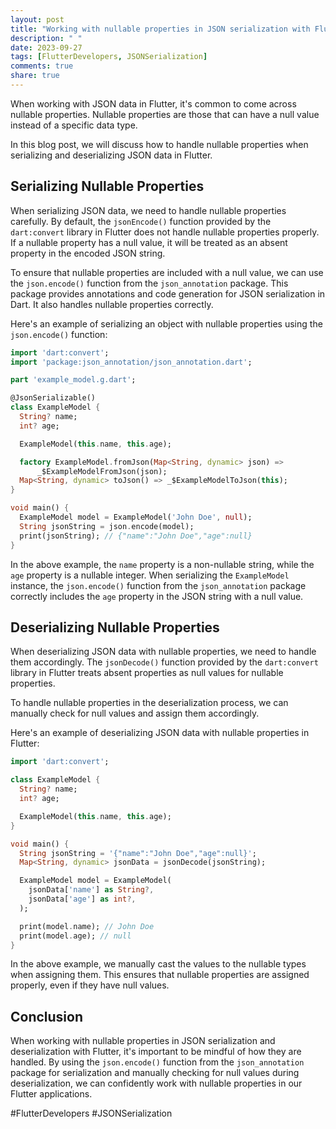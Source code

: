 ```yaml
---
layout: post
title: "Working with nullable properties in JSON serialization with Flutter"
description: " "
date: 2023-09-27
tags: [FlutterDevelopers, JSONSerialization]
comments: true
share: true
---
```


When working with JSON data in Flutter, it's common to come across nullable properties. Nullable properties are those that can have a null value instead of a specific data type.

In this blog post, we will discuss how to handle nullable properties when serializing and deserializing JSON data in Flutter.

## Serializing Nullable Properties

When serializing JSON data, we need to handle nullable properties carefully. By default, the `jsonEncode()` function provided by the `dart:convert` library in Flutter does not handle nullable properties properly. If a nullable property has a null value, it will be treated as an absent property in the encoded JSON string.

To ensure that nullable properties are included with a null value, we can use the `json.encode()` function from the `json_annotation` package. This package provides annotations and code generation for JSON serialization in Dart. It also handles nullable properties correctly.

Here's an example of serializing an object with nullable properties using the `json.encode()` function:

```dart
import 'dart:convert';
import 'package:json_annotation/json_annotation.dart';

part 'example_model.g.dart';

@JsonSerializable()
class ExampleModel {
  String? name;
  int? age;

  ExampleModel(this.name, this.age);

  factory ExampleModel.fromJson(Map<String, dynamic> json) =>
      _$ExampleModelFromJson(json);
  Map<String, dynamic> toJson() => _$ExampleModelToJson(this);
}

void main() {
  ExampleModel model = ExampleModel('John Doe', null);
  String jsonString = json.encode(model);
  print(jsonString); // {"name":"John Doe","age":null}
}
```

In the above example, the `name` property is a non-nullable string, while the `age` property is a nullable integer. When serializing the `ExampleModel` instance, the `json.encode()` function from the `json_annotation` package correctly includes the `age` property in the JSON string with a null value.

## Deserializing Nullable Properties

When deserializing JSON data with nullable properties, we need to handle them accordingly. The `jsonDecode()` function provided by the `dart:convert` library in Flutter treats absent properties as null values for nullable properties.

To handle nullable properties in the deserialization process, we can manually check for null values and assign them accordingly.

Here's an example of deserializing JSON data with nullable properties in Flutter:

```dart
import 'dart:convert';

class ExampleModel {
  String? name;
  int? age;

  ExampleModel(this.name, this.age);
}

void main() {
  String jsonString = '{"name":"John Doe","age":null}';
  Map<String, dynamic> jsonData = jsonDecode(jsonString);

  ExampleModel model = ExampleModel(
    jsonData['name'] as String?,
    jsonData['age'] as int?,
  );

  print(model.name); // John Doe
  print(model.age); // null
}
```

In the above example, we manually cast the values to the nullable types when assigning them. This ensures that nullable properties are assigned properly, even if they have null values.

## Conclusion

When working with nullable properties in JSON serialization and deserialization with Flutter, it's important to be mindful of how they are handled. By using the `json.encode()` function from the `json_annotation` package for serialization and manually checking for null values during deserialization, we can confidently work with nullable properties in our Flutter applications.

#FlutterDevelopers #JSONSerialization